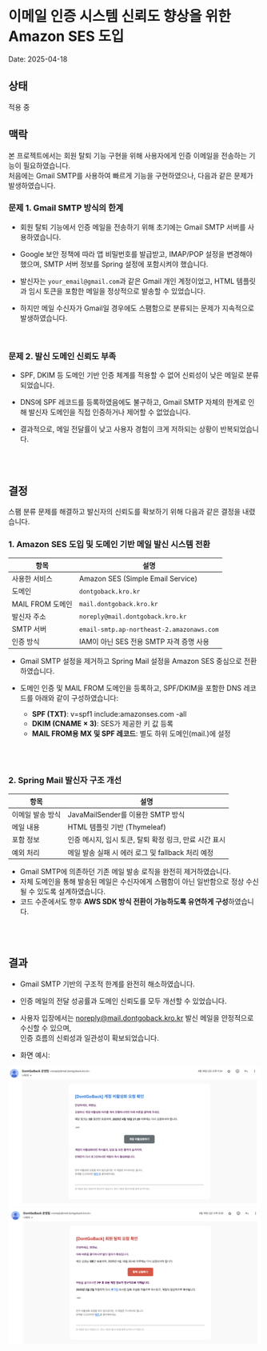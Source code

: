# 이메일 인증 시스템 신뢰도 향상을 위한 Amazon SES 도입

Date: 2025-04-18

## 상태

적용 중

## 맥락

본 프로젝트에서는 회원 탈퇴 기능 구현을 위해 사용자에게 인증 이메일을 전송하는 기능이 필요하였습니다.  
처음에는 Gmail SMTP를 사용하여 빠르게 기능을 구현하였으나, 다음과 같은 문제가 발생하였습니다.  

### 문제 1. Gmail SMTP 방식의 한계

- 회원 탈퇴 기능에서 인증 메일을 전송하기 위해 초기에는 Gmail SMTP 서버를 사용하였습니다.  

- Google 보안 정책에 따라 앱 비밀번호를 발급받고, IMAP/POP 설정을 변경해야 했으며, SMTP 서버 정보를 Spring 설정에 포함시켜야 했습니다.

- 발신자는 `your_email@gmail.com`과 같은 Gmail 개인 계정이었고, HTML 템플릿과 임시 토큰을 포함한 메일을 정상적으로 발송할 수 있었습니다.

- 하지만 메일 수신자가 Gmail일 경우에도 스팸함으로 분류되는 문제가 지속적으로 발생하였습니다.

<br/>

### 문제 2. 발신 도메인 신뢰도 부족

- SPF, DKIM 등 도메인 기반 인증 체계를 적용할 수 없어 신뢰성이 낮은 메일로 분류되었습니다.

- DNS에 SPF 레코드를 등록하였음에도 불구하고, Gmail SMTP 자체의 한계로 인해
  발신자 도메인을 직접 인증하거나 제어할 수 없었습니다.

- 결과적으로, 메일 전달률이 낮고 사용자 경험이 크게 저하되는 상황이 반복되었습니다.

<br/>
<br/>

## 결정

스팸 분류 문제를 해결하고 발신자의 신뢰도를 확보하기 위해 다음과 같은 결정을 내렸습니다.

### 1. Amazon SES 도입 및 도메인 기반 메일 발신 시스템 전환

| 항목             | 설명                                      |
| ---------------- | ----------------------------------------- |
| 사용한 서비스    | Amazon SES (Simple Email Service)         |
| 도메인           | `dontgoback.kro.kr`                       |
| MAIL FROM 도메인 | `mail.dontgoback.kro.kr`                  |
| 발신자 주소      | `noreply@mail.dontgoback.kro.kr`          |
| SMTP 서버        | `email-smtp.ap-northeast-2.amazonaws.com` |
| 인증 방식        | IAM이 아닌 SES 전용 SMTP 자격 증명 사용   |

- Gmail SMTP 설정을 제거하고 Spring Mail 설정을 Amazon SES 중심으로 전환하였습니다.

- 도메인 인증 및 MAIL FROM 도메인을 등록하고, SPF/DKIM을 포함한 DNS 레코드를 아래와 같이 구성하였습니다:

  - **SPF (TXT)**: v=spf1 include:amazonses.com -all
  - **DKIM (CNAME × 3)**: SES가 제공한 키 값 등록
  - **MAIL FROM용 MX 및 SPF 레코드**: 별도 하위 도메인(mail.)에 설정

<br/>
<br/>

### 2. Spring Mail 발신자 구조 개선

| 항목             | 설명                                                   |
| ---------------- | ------------------------------------------------------ |
| 이메일 발송 방식 | JavaMailSender를 이용한 SMTP 방식                      |
| 메일 내용        | HTML 템플릿 기반 (Thymeleaf)                           |
| 포함 정보        | 인증 메시지, 임시 토큰, 탈퇴 확정 링크, 만료 시간 표시 |
| 예외 처리        | 메일 발송 실패 시 에러 로그 및 fallback 처리 예정      |

- Gmail SMTP에 의존하던 기존 메일 발송 로직을 완전히 제거하였습니다.
- 자체 도메인을 통해 발송된 메일은 수신자에게 스팸함이 아닌 일반함으로 정상 수신될 수 있도록 설계하였습니다.
- 코드 수준에서도 향후 **AWS SDK 방식 전환이 가능하도록 유연하게 구성**하였습니다.

<br/>
<br/>

## 결과

- Gmail SMTP 기반의 구조적 한계를 완전히 해소하였습니다.

- 인증 메일의 전달 성공률과 도메인 신뢰도를 모두 개선할 수 있었습니다.

- 사용자 입장에서는 noreply@mail.dontgoback.kro.kr 발신 메일을 안정적으로 수신할 수 있으며,  
  인증 흐름의 신뢰성과 일관성이 확보되었습니다.

- 화면 예시:

!["비활성화 인증 이메일 화면"](../src/12-Amazon-SES-이메일-인증-시스템-도입1.png)
!["탈퇴 인증 이메일 화면"](../src/12-Amazon-SES-이메일-인증-시스템-도입2.png)
